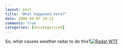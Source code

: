 ```yaml
---
layout: post
title: "What happened here?"
date: 2006-04-07 24:21
comments: true
categories: [Uncategorized]
---
```

So, what causes weather radar to do this?<a class="imagelink" href="http://dinomite.net/wp-content/uploads/2006/03/wtf.gif" title="Radar WTF"><img id="image47" src="http://dinomite.net/wp-content/uploads/2006/03/wtf.gif" alt="Radar WTF" /></a>
